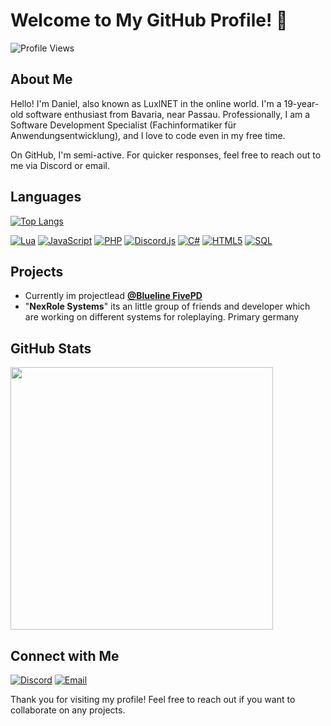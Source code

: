 # Welcome to My GitHub Profile! :wave:

![Profile Views](https://komarev.com/ghpvc/?username=LuxlNET)

## About Me

Hello! I'm Daniel, also known as LuxlNET in the online world. I'm a 19-year-old software enthusiast from Bavaria, near Passau. Professionally, I am a Software Development Specialist (Fachinformatiker für Anwendungsentwicklung), and I love to code even in my free time.

On GitHub, I'm semi-active. For quicker responses, feel free to reach out to me via Discord or email.

## Languages

[![Top Langs](https://github-readme-stats.vercel.app/api/top-langs/?username=LuxlNET&layout=compact&theme=gruvbox&title_color=FFD700&icon_color=FFD700&text_color=FFFFFF&bg_color=1e1e1e)](https://github.com/LuxlNET)


[![Lua](https://img.shields.io/badge/Lua-2C2D72?style=for-the-badge&logo=lua&logoColor=white)](https://www.lua.org/)
[![JavaScript](https://img.shields.io/badge/JavaScript-F7DF1E?style=for-the-badge&logo=javascript&logoColor=black)](https://developer.mozilla.org/en-US/docs/Web/JavaScript)
[![PHP](https://img.shields.io/badge/PHP-777BB4?style=for-the-badge&logo=php&logoColor=white)](https://www.php.net/)
[![Discord.js](https://img.shields.io/badge/Discord.js-7289DA?style=for-the-badge&logo=discord&logoColor=white)](https://discord.js.org/)
[![C#](https://img.shields.io/badge/C%23-239120?style=for-the-badge&logo=c-sharp&logoColor=white)](https://docs.microsoft.com/en-us/dotnet/csharp/)
[![HTML5](https://img.shields.io/badge/html5-%23E34F26.svg?style=for-the-badge&logo=html5&logoColor=white)](https://developer.mozilla.org/en-US/docs/Web/Guide/HTML/HTML5)
[![SQL](https://img.shields.io/badge/SQL-4479A1?style=for-the-badge&logo=sql&logoColor=white)](https://en.wikipedia.org/wiki/SQL)


## Projects

- Currently im projectlead **[@Blueline FivePD](https://blfivepd.de)**
- "**NexRole Systems**" its an little group of friends and developer which are working on different systems for roleplaying. Primary germany

## GitHub Stats

<p>
 <a href=https://github.com/LuxlNET> <img width="420" src=https://github-readme-stats.vercel.app/api?username=LuxlNET&count_private=true&show_icons=true&title_color=FFD700&text_color=ffffff&icon_color=FFD700&hide_border=true&bg_color=1e1e1e&layout=compact&hide_title=false&hide_rank=false><a>
</p>

## Connect with Me

[![Discord](https://img.shields.io/badge/Discord-7289DA?style=flat&logo=discord&logoColor=white)](https://discord.com/users/273523709505961984)
[![Email](https://img.shields.io/badge/Email-D14836?style=flat&logo=gmail&logoColor=white)](mailto:main@luxlnet.de)



Thank you for visiting my profile! Feel free to reach out if you want to collaborate on any projects.

